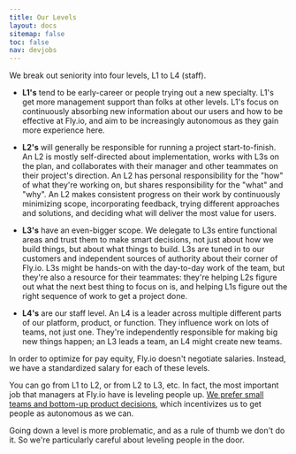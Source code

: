 ```yaml
---
title: Our Levels
layout: docs
sitemap: false
toc: false
nav: devjobs
---
```


We break out seniority into four levels, L1 to L4 (staff). 

* **L1's** tend to be early-career or people trying out a new specialty. L1's get more management support than folks at other levels. L1's focus on continuously absorbing new information about our users and how to be effective at Fly.io, and aim to be increasingly autonomous as they gain more experience here.
  
* **L2's** will generally be responsible for running a project start-to-finish. An L2 is mostly self-directed about implementation, works with L3s on the plan, and collaborates with their manager and other teammates on their project's direction. An L2 has personal responsibility for the "how" of what they're working on, but shares responsibility for the "what" and "why". An L2 makes consistent progress on their work by continuously minimizing scope, incorporating feedback, trying different approaches and solutions, and deciding what will deliver the most value for users.
  
* **L3's** have an even-bigger scope. We delegate to L3s entire functional areas and trust them to make smart decisions, not just about how we build things, but about what things to build. L3s are tuned in to our customers and independent sources of authority about their corner of Fly.io. L3s might be hands-on with the day-to-day work of the team, but they're also a resource for their teammates: they're helping L2s figure out what the next best thing to focus on is, and helping L1s figure out the right sequence of work to get a project done.
  
* **L4's** are our staff level. An L4 is a leader across multiple different parts of our platform, product, or function. They influence work on lots of teams, not just one. They're independently responsible for making big new things happen; an L3 leads a team, an L4 might create new teams. 

In order to optimize for pay equity, Fly.io doesn't negotiate salaries. Instead, we have a standardized salary for each of these levels.

You can go from L1 to L2, or from L2 to L3, etc. In fact, the most important job that managers at Fly.io have is leveling people up. [We prefer small teams and bottom-up product decisions](/docs/hiring/working/#we-prefer-small-teams-and-bottom-up-decisions), which incentivizes us to get people as autonomous as we can.

Going down a level is more problematic, and as a rule of thumb we don't do it. So we're particularly careful about leveling people in the door.